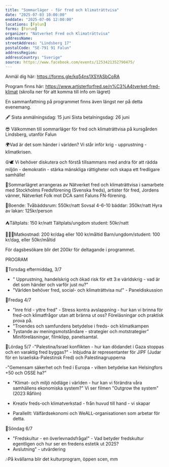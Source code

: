```yaml
---
title: "Sommarläger - för fred och klimaträttvisa"
date: "2025-07-03 10:00:00"
enddate: "2025-07-06 12:00:00"
locations: [Falun]
forms: [Forum]
organizer: "Nätverket Fred och Klimaträttvisa"
addressName: 
streetAddress: "Lindsberg 17"
postalCode: "SE-791 91 Falun"
addressRegion:
addressCountry: "Sverige"
source: https://www.facebook.com/events/1253421352790475/
---
```

Anmäl dig här:
https://forms.gle/kq54ns1XSYASbCoRA

Program finns här: 
 https://www.artisterforfred.se/n%C3%A4tverket-fred-klimat (skrolla ner för att komma till info om lägret)

En sammanfattning på programmet finns även längst ner på detta evenemang.

🖋️ Sista anmälningsdag: 15 juni
Sista betalningsdag: 26 juni


😎 Välkommen till sommarläger för fred och klimaträttvisa på kursgården Lindsberg, utanför Falun 

🌍Vad är det som händer i världen?
Vi står inför krig - upprustning - klimatkrisen.

☮️🕊️ Vi behöver diskutera och förstå tillsammans med andra för att rädda miljön - demokratin - stärka mänskliga rättigheter och skapa ett fredligare samhälle!

🦋Sommarlägret arrangeras av Nätverket fred och klimaträttvisa i samarbete med Stockholms Fredsförening (Svenska freds), artister för fred, Jordens vänner, Nätverket Folk mot DCA samt Faluns FN-förening. 

🛌Boende: 
Tvåbäddsrum: 550kr/natt
Sovsal 4-6-10 bäddar: 350kr/natt
Hyra av lakan: 125kr/person

⛺Tältplats: 150 kr/natt
Tältplats/ungdom student: 50kr/natt

 🥔🥑🥖Matkostnad:
200 kr/dag eller 100 kr/måltid
Barn/ungdom/student: 100 kr/dag, eller 50kr/måltid

För dagsbesökare blir det 200kr för deltagande i programmet. 


PROGRAM 

🧩Torsdag eftermiddag, 3/7 
- " Upprustning, handelskrig och ökad risk för ett 3:e världskrig - 
    vad är det som händer och varför just nu?" 
 -  "Världen behöver fred, social- och klimaträttvisa nu!" - 
     Paneldiskussion 

🧩Fredag 4/7 
- "Inre frid - yttre fred" -  Stress kontra avslappning - hur kan vi brinna för fred-och klimatfrågor utan att bränna ut oss? Föreläsningar och praktisk prova på. 
 -  "Troendes och samfundens betydelse i freds- och klimatkampen
- Tystande av meningsmotståndare - strategier och motstrategier” Miniföreläsningar, filmklipp, panelsamtal.

🧩Lördag 5/7
-"Palestina/Israel konflikten - hur kan dödandet i Gaza stoppas 
  och en varaktig fred byggas?" -  Inbjudna är representanter för 
  JIPF (Judar för en Israeliska-Palestinsk Fred) och 
  Palestinagrupperna 

 -"Gemensam säkerhet och fred i Europa - vilken betydelse kan 
   Helsingfors +50 och OSSE ha?"  
- "Klimat- och miljö nödläge i världen - hur kan vi förändra våra 
    samhällens ekonomiska system?" Vi ser filmen "Outgrow the 
    system" (2023 Råfilm) 

- Kreativ freds-och klimatverkstad - från huvud till hand - vi 
  skapar
- Parallellt: Välfärdsekonomi och WeALL-organisationen som 
  arbetar för detta.
 
🧩Söndag 6/7
 - "Fredskultur - en överlevnadsfråga!"  - Vad betyder fredskultur 
    egentligen och hur ser en fredens estetik ut 2025?  
 - Avslutning" - utvärdering

🎶På kvällarna blir det kulturprogram, öppen scen, mm







